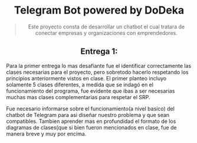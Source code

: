<h1 align="center">
  Telegram Bot powered by DoDeka
</h1>

<blockquote>
  <p align="center">
Este proyecto consta de desarrollar un chatbot el cual tratara de conectar empresas y organizaciones con emprendedores.
  </p>
</blockquote>

<h2 align="center">
Entrega 1:
</h2>

<body>
  Para la primer entrega lo mas desafiante fue el identificar correctamente las clases necesarias para el proyecto, pero sobretodo hacerlo respetando los principios anteriormente vistos en clase. El primer planteo incluyo solamente 5 clases diferentes, a medida que se indagó en el funcionamiento del programa, fue evidente que ibas a ser necesarias muchas mas clases complementarias para respetar el SRP.
  
  Fue necesario informarse sobre el funcionamiento(a nivel basico) del chatbot de Telegram para asi diseñar nuestro problema y que sean compatibles.
  Tambien aprender mas en profundidad el formato de los diagramas de clases(que si bien fueron mencionados en clase, fue de manera breve y muy por encima.
</body>

